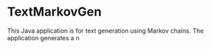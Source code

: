 # TextMarkovGen
This Java application is for text generation using Markov chains. The application generates a n